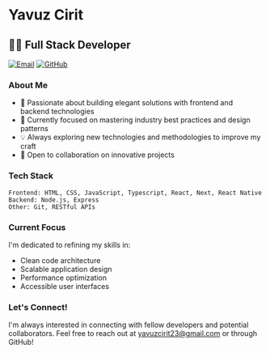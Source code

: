 # Yavuz Cirit

## 👨‍💻 Full Stack Developer

[![Email](https://img.shields.io/badge/Email-yavuzcirit23%40gmail.com-blue?style=flat-square&logo=gmail)](mailto:yavuzcirit23@gmail.com)
[![GitHub](https://img.shields.io/badge/GitHub-yavuzcirit-181717?style=flat-square&logo=github)](https://github.com/yavuzcirit)

### About Me

- 🚀 Passionate about building elegant solutions with frontend and backend technologies
- 🌱 Currently focused on mastering industry best practices and design patterns
- 💡 Always exploring new technologies and methodologies to improve my craft
- 🤝 Open to collaboration on innovative projects

### Tech Stack

```
Frontend: HTML, CSS, JavaScript, Typescript, React, Next, React Native
Backend: Node.js, Express
Other: Git, RESTful APIs
```

### Current Focus

I'm dedicated to refining my skills in:
- Clean code architecture
- Scalable application design
- Performance optimization
- Accessible user interfaces

### Let's Connect!

I'm always interested in connecting with fellow developers and potential collaborators.
Feel free to reach out at yavuzcirit23@gmail.com or through GitHub!

<!---
yavuzcirit/yavuzcirit is a ✨ special ✨ repository because its `README.md` appears on your GitHub profile.
--->
